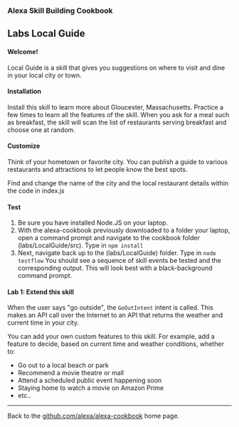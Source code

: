 
### Alexa Skill Building Cookbook
## Labs <a id="title">Local Guide</a>


#### Welcome! <a id="intro"></a>

Local Guide is a skill that gives you suggestions on where to visit and dine in your local city or town.

#### Installation
Install this skill to learn more about Gloucester, Massachusetts.
Practice a few times to learn all the features of the skill.
When you ask for a meal such as breakfast, the skill will scan the list of restaurants serving breakfast and choose one at random.

#### Customize
Think of your hometown or favorite city.
You can publish a guide to various restaurants and attractions to let people know the best spots.

Find and change the name of the city and the local restaurant details within the code in index.js

#### Test
1. Be sure you have installed Node.JS on your laptop.
1. With the alexa-cookbook previously downloaded to a folder your laptop, open a command prompt and navigate to the cookbook folder (labs/LocalGuide/src).  Type in ```npm install```
1. Next, navigate back up to the (labs/LocalGuide) folder.  Type in ```node testflow```
You should see a sequence of skill events be tested and the corresponding output.
This will look best with a black-background command prompt.

#### Lab 1: Extend this skill
When the user says "go outside", the ```GoOutIntent``` intent is called.
This makes an API call over the Internet to an API that returns the weather and current time in your city.

You can add your own custom features to this skill.
For example, add a feature to decide, based on current time and weather conditions, whether to:

 * Go out to a local beach or park
 * Recommend a movie theatre or mall
 * Attend a scheduled public event happening soon
 * Staying home to watch a movie on Amazon Prime
 * etc..


<hr />

Back to the [github.com/alexa/alexa-cookbook](https://github.com/alexa/alexa-cookbook) home page.

